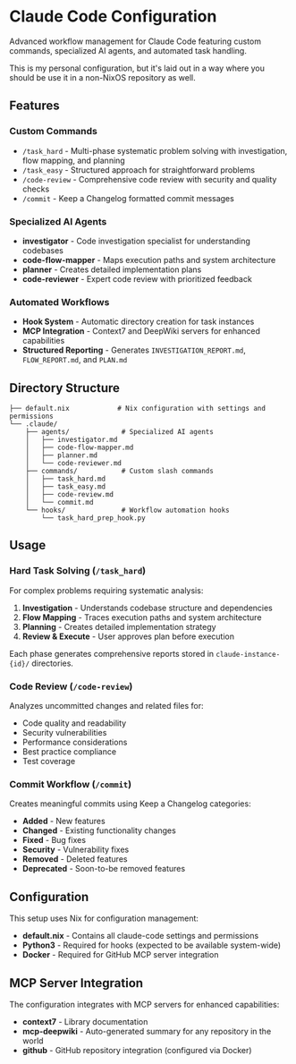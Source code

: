 # Claude Code Configuration

Advanced workflow management for Claude Code featuring custom commands, specialized AI agents, 
and automated task handling.

This is my personal configuration, but it's laid out in a way where you should be use it in a non-NixOS
repository as well.

## Features

### Custom Commands

- `/task_hard` - Multi-phase systematic problem solving with investigation, flow mapping, and planning
- `/task_easy` - Structured approach for straightforward problems
- `/code-review` - Comprehensive code review with security and quality checks  
- `/commit` - Keep a Changelog formatted commit messages

### Specialized AI Agents

- **investigator** - Code investigation specialist for understanding codebases
- **code-flow-mapper** - Maps execution paths and system architecture
- **planner** - Creates detailed implementation plans
- **code-reviewer** - Expert code review with prioritized feedback

### Automated Workflows

- **Hook System** - Automatic directory creation for task instances
- **MCP Integration** - Context7 and DeepWiki servers for enhanced capabilities
- **Structured Reporting** - Generates `INVESTIGATION_REPORT.md`, `FLOW_REPORT.md`, and `PLAN.md`

## Directory Structure

```
├── default.nix            # Nix configuration with settings and permissions
└── .claude/
    ├── agents/             # Specialized AI agents
    │   ├── investigator.md
    │   ├── code-flow-mapper.md
    │   ├── planner.md
    │   └── code-reviewer.md
    ├── commands/           # Custom slash commands
    │   ├── task_hard.md
    │   ├── task_easy.md
    │   ├── code-review.md
    │   └── commit.md
    └── hooks/              # Workflow automation hooks
        └── task_hard_prep_hook.py
```

## Usage

### Hard Task Solving (`/task_hard`)
For complex problems requiring systematic analysis:

1. **Investigation** - Understands codebase structure and dependencies
2. **Flow Mapping** - Traces execution paths and system architecture  
3. **Planning** - Creates detailed implementation strategy
4. **Review & Execute** - User approves plan before execution

Each phase generates comprehensive reports stored in `claude-instance-{id}/` directories.

### Code Review (`/code-review`)
Analyzes uncommitted changes and related files for:
- Code quality and readability
- Security vulnerabilities
- Performance considerations
- Best practice compliance
- Test coverage

### Commit Workflow (`/commit`)
Creates meaningful commits using Keep a Changelog categories:
- **Added** - New features
- **Changed** - Existing functionality changes
- **Fixed** - Bug fixes  
- **Security** - Vulnerability fixes
- **Removed** - Deleted features
- **Deprecated** - Soon-to-be removed features

## Configuration

This setup uses Nix for configuration management:
- **default.nix** - Contains all claude-code settings and permissions  
- **Python3** - Required for hooks (expected to be available system-wide)
- **Docker** - Required for GitHub MCP server integration

## MCP Server Integration

The configuration integrates with MCP servers for enhanced capabilities:
- **context7** - Library documentation  
- **mcp-deepwiki** - Auto-generated summary for any repository in the world
- **github** - GitHub repository integration (configured via Docker)